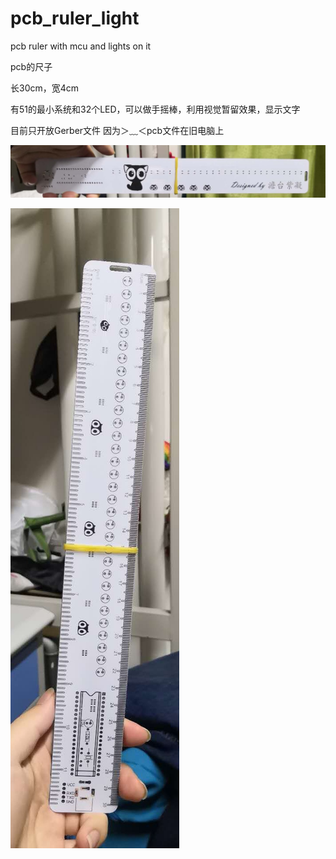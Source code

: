 # pcb_ruler_light
pcb ruler with mcu and lights on it

pcb的尺子

长30cm，宽4cm

有51的最小系统和32个LED，可以做手摇棒，利用视觉暂留效果，显示文字

目前只开放Gerber文件
因为＞﹏＜pcb文件在旧电脑上

![image1](https://github.com/tantaizining/pcb_ruler_light/blob/main/images/1.jpg)

![image2](https://github.com/tantaizining/pcb_ruler_light/raw/main/images/2.jpg)
